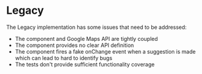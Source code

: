 # Legacy

The Legacy implementation has some issues that need to be addressed:

- The component and Google Maps API are tightly coupled
- The component provides no clear API definition
- The component fires a fake onChange event when a suggestion is made which can lead to hard to identify bugs
- The tests don't provide sufficient functionality coverage
